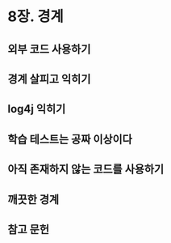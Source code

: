 # 8장. 경계

## 외부 코드 사용하기

## 경계 살피고 익히기

## log4j 익히기

## 학습 테스트는 공짜 이상이다

## 아직 존재하지 않는 코드를 사용하기

## 깨끗한 경계

## 참고 문헌
